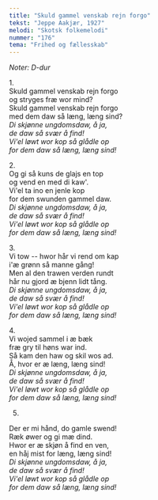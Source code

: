 ```yaml
---
title: "Skuld gammel venskab rejn forgo"
tekst: "Jeppe Aakjær, 1927"
melodi: "Skotsk folkemelodi"
nummer: "176"
tema: "Frihed og fællesskab"
---
```

*Noter: D-dur* <br>

1.<br>
Skuld gammel venskab rejn forgo<br>
og stryges fræ wor mind?<br>
Skuld gammel venskab rejn forgo<br>
med dem daw så læng, læng sind?<br>
*Di skjønne ungdomsdaw, å ja,<br>
de daw så svær å find!<br>
Vi'el løwt wor kop så glådle op<br>
for dem daw så læng, læng sind!<br>*

2.<br>
Og gi så kuns de glajs en top<br>
og vend en med di kaw'.<br>
Vi'el ta ino en jenle kop<br>
for dem swunden gammel daw.<br>
*Di skjønne ungdomsdaw, å ja,<br>
de daw så svær å find!<br>
Vi'el løwt wor kop så glådle op<br>
for dem daw så læng, læng sind!<br>*

3.<br>
Vi tow -- hwor hår vi rend om kap<br>
i'æ grønn så manne gång!<br>
Men al den trawen verden rundt<br>
hår nu gjord æ bjenn lidt tång.<br>
*Di skjønne ungdomsdaw, å ja,<br>
de daw så svær å find!<br>
Vi'el løwt wor kop så glådle op<br>
for dem daw så læng, læng sind!<br>*

4.<br>
Vi wojed sammel i æ bæk<br>
fræ gry til høns war ind.<br>
Så kam den haw og skil wos ad.<br>
Å, hvor er æ læng, læng sind!<br>
*Di skjønne ungdomsdaw, å ja,<br>
de daw så svær å find!<br>
Vi'el løwt wor kop så glådle op<br>
for dem daw så læng, læng sind!<br>*

5.
Der er mi hånd, do gamle swend!<br>
Ræk øwer og gi mæ dind.<br>
Hwor er æ skjøn å find en ven,<br>
en håj mist for læng, læng sind!<br>
*Di skjønne ungdomsdaw, å ja,<br>
de daw så svær å find!<br>
Vi'el løwt wor kop så glådle op<br>
for dem daw så læng, læng sind!<br>*
